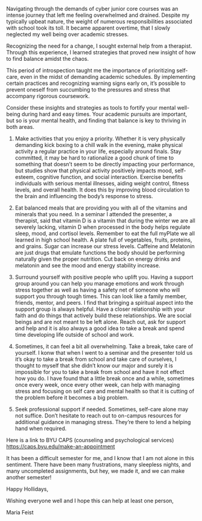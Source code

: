 Navigating through the demands of cyber junior core courses was an intense journey that left me feeling overwhelmed and drained. Despite my typically upbeat nature, the weight of numerous responsibilities associated with school took its toll. It became apparent overtime, that I slowly neglected my well being over academic stresses. 

Recognizing the need for a change, I sought external help from a therapist. Through this experience, I learned strategies that proved new insight of how to find balance amidst the chaos. 

This period of introspection taught me the importance of prioritizing self-care, even in the midst of demanding academic schedules. By implementing certain practices and recognizing warning signs early on, it’s possible to prevent oneself from succumbing to the pressures and stress that accompany rigorous coursework.

Consider these insights and strategies as tools to fortify your mental well-being during hard and easy times. Your academic pursuits are important, but so is your mental health, and finding that balance is key to thriving in both areas.

1. Make activities that you enjoy a priority. Whether it is very physically demanding kick boxing to a chill walk in the evening, make physical activity a regular practice in your life, especially around finals. Stay committed, it may be hard to rationalize a good chunk of time to something that doesn’t seem to be directly impacting your performance, but studies show that physical activity positively impacts mood, self-esteem, cognitive function, and social interaction. Exercise benefits individuals with serious mental illnesses, aiding weight control, fitness levels, and overall health. It does this by improving blood circulation to the brain and influencing the body’s response to stress.

2. Eat balanced meals that are providing you with all of the vitamins and minerals that you need. In a seminar I attended the presenter, a therapist, said that vitamin D is a vitamin that during the winter we are all severely lacking, vitamin D when processed in the body helps regulate sleep, mood, and cortisol levels. Remember to eat the full myPlate we all learned in high school health. A plate full of vegetables, fruits, proteins, and grains. Sugar can increase our stress levels. Caffeine and Melatonin are just drugs that emulate functions the body should be performing naturally given the proper nutrition. Cut back on energy drinks and melatonin and see the mood and energy stability increase.

3. Surround yourself with positive people who uplift you. Having a support group around you can help you manage emotions and work through stress together as well as having a safety net of someone who will support you through tough times. This can look like a family member, friends, mentor, and peers. I find that bringing a spiritual aspect into the support group is always helpful. Have a closer relationship with your faith and do things that actively build these relationships. We are social beings and are not meant to be left alone. Reach out, ask for support and help and it is also always a good idea to take a break and spend time developing life outside of school and work.

4. Sometimes, it can feel a bit all overwhelming. Take a break, take care of yourself. I konw that when I went to a seminar and the presenter told us it’s okay to take a break from school and take care of ourselves, I thought to myself that she didn’t know our major and surely it is impossible for you to take a break from school and have it not effect how you do. I have found that a little break once and a while, sometimes once every week, once every other week, can help with managing stress and focusing on self care and mental health so that it is cutting of the problem before it becomes a big problem.

5. Seek professional support if needed. Sometimes, self-care alone may not suffice. Don’t hesitate to reach out to on-campus resources for additional guidance in managing stress. They’re there to lend a helping hand when required.

Here is a link to BYU CAPS (counseling and psychological services) https://caps.byu.edu/make-an-appointment

It has been a difficult semester for me, and I know that I am not alone in this sentiment. There have been many frustrations, many sleepless nights, and many uncompleted assignments, but hey, we made it, and we can make another semester!

Happy Hollidays,

Wishing everyone well and I hope this can help at least one person,

Maria Feist
